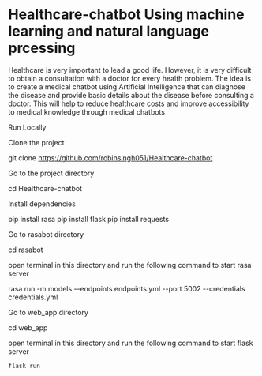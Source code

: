 # Healthcare-chatbot Using machine learning and natural language prcessing

Healthcare is very important to lead a good life. However, it is very difficult to obtain a consultation with a doctor for every health problem. The idea is to create a medical chatbot using Artificial Intelligence that can diagnose the disease and provide basic details about the disease before consulting a doctor. This will help to reduce healthcare costs and improve accessibility to medical knowledge through medical chatbots

Run Locally

Clone the project

  git clone https://github.com/robinsingh051/Healthcare-chatbot

Go to the project directory

  cd Healthcare-chatbot

Install dependencies

  pip install rasa
  pip install flask
  pip install requests

Go to rasabot directory

  cd rasabot

open terminal in this directory and run the following command to start rasa server

  rasa run -m models --endpoints endpoints.yml --port 5002 --credentials credentials.yml

Go to web_app directory

  cd web_app

open terminal in this directory and run the following command to start flask server

    flask run
